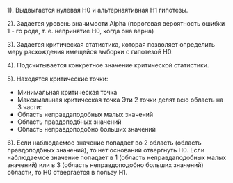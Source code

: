 1). Выдвыгается нулевая H0 и альтернаятивная H1 гипотезы.

2). Задается уровень значимости Alpha (пороговая вероятность ошибки 1 - го рода, т. е. непринятие H0, когда она верна)

3). Задается критическая статистика, которая позволяет определить меру 
расхождения имещейся выборки с гипотезой H0.

4). Подсчитывается конкретное значение критической статистики.

5). Находятся критические точки:
* Минимальная критическая точка 
* Максимальная критическая точка
Эти 2 точки делят всю область на 3 части:
* Область неправдаподобных малых значений
* Область правдоподбных значений 
* Область неправдоподобно больших значений 

6). Если наблюдаемое значение попадает во 2 область (область правдоподбных значений), то нет оснований отвергнуть H0.
Если наблюдаемое значение попадает в 1 (область неправдаподобных малых значений) или в 3 (область неправдоподобно больших значений) области, то H0 отвергается в пользу H1.  